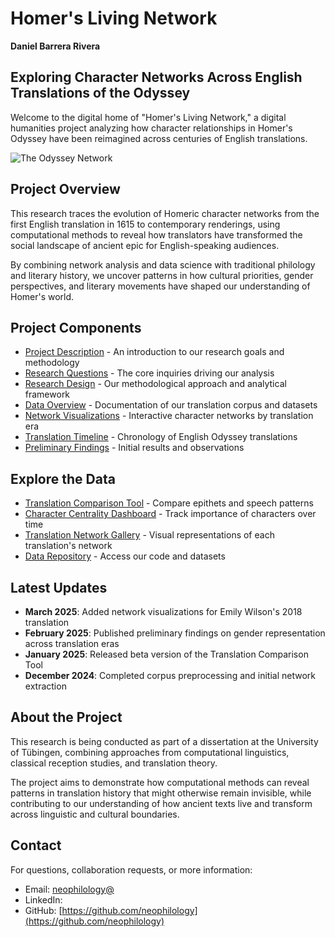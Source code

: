 # Homer's Living Network
**Daniel Barrera Rivera**
## Exploring Character Networks Across English Translations of the Odyssey

Welcome to the digital home of "Homer's Living Network," a digital humanities project analyzing how character relationships in Homer's Odyssey have been reimagined across centuries of English translations.

![The Odyssey Network](assets/images/odyssey-network-banner.png)

## Project Overview

This research traces the evolution of Homeric character networks from the first English translation in 1615 to contemporary renderings, using computational methods to reveal how translators have transformed the social landscape of ancient epic for English-speaking audiences.

By combining network analysis and data science with traditional philology and literary history, we uncover patterns in how cultural priorities, gender perspectives, and literary movements have shaped our understanding of Homer's world.

## Project Components

- [Project Description](README.md) - An introduction to our research goals and methodology
- [Research Questions](research-questions.md) - The core inquiries driving our analysis
- [Research Design](ResearchDesign.md) - Our methodological approach and analytical framework
- [Data Overview](data-description.md) - Documentation of our translation corpus and datasets
- [Network Visualizations](visualizations.md) - Interactive character networks by translation era
- [Translation Timeline](timeline.md) - Chronology of English Odyssey translations
- [Preliminary Findings](findings.md) - Initial results and observations

## Explore the Data

- [Translation Comparison Tool](tools/translation-comparison.html) - Compare epithets and speech patterns
- [Character Centrality Dashboard](tools/character-centrality.html) - Track importance of characters over time
- [Translation Network Gallery](gallery.md) - Visual representations of each translation's network
- [Data Repository](https://github.com/username/homers-living-network) - Access our code and datasets

## Latest Updates

- **March 2025**: Added network visualizations for Emily Wilson's 2018 translation
- **February 2025**: Published preliminary findings on gender representation across translation eras
- **January 2025**: Released beta version of the Translation Comparison Tool
- **December 2024**: Completed corpus preprocessing and initial network extraction

## About the Project

This research is being conducted as part of a dissertation at the University of Tübingen, combining approaches from computational linguistics, classical reception studies, and translation theory.

The project aims to demonstrate how computational methods can reveal patterns in translation history that might otherwise remain invisible, while contributing to our understanding of how ancient texts live and transform across linguistic and cultural boundaries.

## Contact

For questions, collaboration requests, or more information:
- Email: [neophilology@](mailto:neophilology@gmail.com)
- LinkedIn: []()
- GitHub: [https://github.com/neophilology](https://github.com/neophilology)
